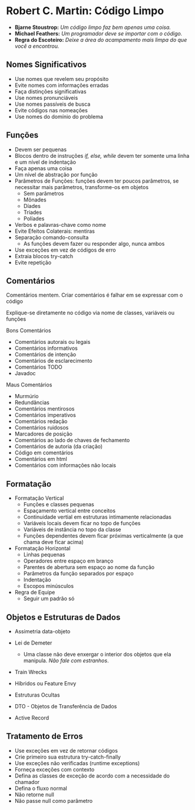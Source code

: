 # Robert C. Martin: Código Limpo

- **Bjarne Stoustrop:** _Um código limpo faz bem apenas uma coisa._
- **Michael Feathers:** _Um programador deve se importar com o código._
- **Regra do Escoteiro:** _Deixe a área do acampamento mais limpa do que você a encontrou._

## Nomes Significativos

- Use nomes que revelem seu propósito
- Evite nomes com informações erradas
- Faça distinções significativas
- Use nomes pronunciáveis
- Use nomes passíveis de busca
- Evite códigos nas nomeações
- Use nomes do domínio do problema

## Funções

- Devem ser pequenas
- Blocos dentro de instruções _if, else, while_ devem ter somente uma linha e um nível de indentação
- Faça apenas uma coisa
- Um nível de abstração por função
- Parâmetros de Funções: funções devem ter poucos parâmetros, se necessitar mais parâmetros, transforme-os em objetos
  - Sem parâmetros
  - Mônades
  - Díades
  - Tríades
  - Políades
- Verbos e palavras-chave como nome
- Evite Efeitos Colaterais: mentiras
- Separação comando-consulta
  - As funções devem fazer ou responder algo, nunca ambos
- Use exceções em vez de códigos de erro
- Extraia blocos try-catch
- Evite repetição

## Comentários

Comentários mentem. Criar comentários é falhar em se expressar com o código

Explique-se diretamente no código via nome de classes, variáveis ou funções

Bons Comentários

- Comentários autorais ou legais
- Comentários informativos
- Comentários de intenção
- Comentários de esclarecimento
- Comentários TODO
- Javadoc

Maus Comentários

- Murmúrio
- Redundâncias
- Comentários mentirosos
- Comentários imperativos
- Comentários redação
- Comentários ruidosos
- Marcadores de posição
- Comentários ao lado de chaves de fechamento
- Comentários de autoria (da criação)
- Código em comentários
- Comentários em html
- Comentários com informações não locais

## Formatação

- Formatação Vertical
  - Funções e classes pequenas
  - Espaçamento vertical entre conceitos
  - Continuidade vertial em estruturas intimamente relacionadas
  - Variáveis locais devem ficar no topo de funções
  - Variáveis de instância no topo da classe
  - Funções dependentes devem ficar próximas verticalmente (a que chama deve ficar acima)
- Formatação Horizontal
  - Linhas pequenas
  - Operadores entre espaço em branço
  - Parentes de abertura sem espaço ao nome da função
  - Parâmetros da função separados por espaço
  - Indentação
  - Escopos minúsculos
- Regra de Equipe
  - Seguir um padrão só

## Objetos e Estruturas de Dados

- Assimetria data-objeto
- Lei de Demeter

  - Uma classe não deve enxergar o interior dos objetos que ela manipula. _Não fale com estranhos_.

- Train Wrecks
- Híbridos ou Feature Envy
- Estruturas Ocultas
- DTO - Objetos de Transferência de Dados
- Active Record

## Tratamento de Erros

- Use exceções em vez de retornar códigos
- Crie primeiro sua estrutura try-catch-finally
- Use exceções não verificadas (runtime exceptions)
- Forneça exceções com contexto
- Defina as classes de exceção de acordo com a necessidade do chamador
- Defina o fluxo normal
- Não retorne null
- Não passe null como parâmetro
